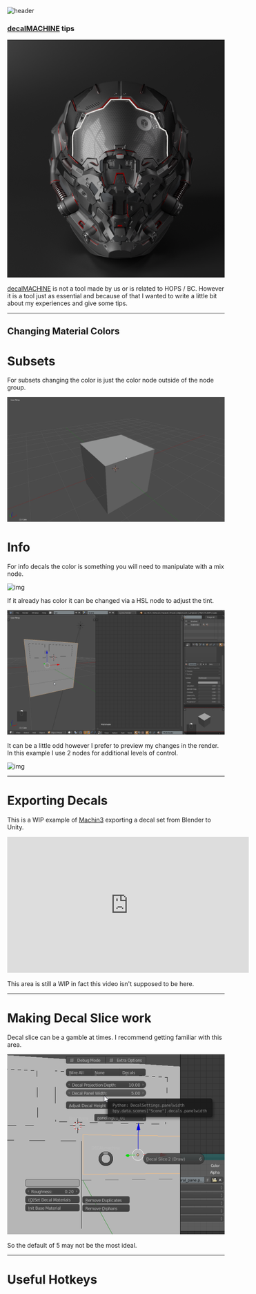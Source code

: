 ![header](img/banner.gif)

### [decalMACHINE](https://gumroad.com/l/DECALmachine#) tips

![img](img/DM/dd1.png)

[decalMACHINE](https://gumroad.com/l/DECALmachine#) is not a tool made by us or is related to HOPS / BC. However it is a tool just as essential and because of that I wanted to write a little bit about my experiences and give some tips.

---

## Changing Material Colors

# Subsets

For subsets changing the color is just the color node outside of the node group.

![img](img/DM/d1.gif)

# Info

For info decals the color is something you will need to manipulate with a mix node.

![img](img/DM/d2.gif)

If it already has color it can be changed via a HSL node to adjust the tint.

![img](img/DM/d3.gif)

It can be a little odd however I prefer to preview my changes in the render. In this example I use 2 nodes for additional levels of control.

![img](img/DM/d4.gif)

---

# Exporting Decals

This is a WIP example of [Machin3](https://twitter.com/machin3io) exporting a decal set from Blender to Unity.

<iframe width="560" height="315" src="https://www.youtube.com/embed/f6vvF21fQKc" frameborder="0" allowfullscreen></iframe>

This area is still a WIP in fact this video isn't supposed to be here.

---

# Making Decal Slice work

Decal slice can be a gamble at times. I recommend getting familiar with this area.

![img](img/DM/dd2.png)

So the default of 5 may not be the most ideal.

---

# Useful Hotkeys
